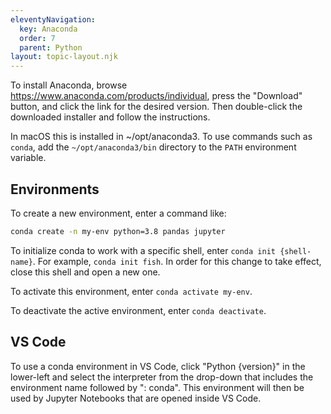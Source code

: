 ```yaml
---
eleventyNavigation:
  key: Anaconda
  order: 7
  parent: Python
layout: topic-layout.njk
---
```


To install Anaconda, browse <https://www.anaconda.com/products/individual>,
press the "Download" button, and click the link for the desired version.
Then double-click the downloaded installer and follow the instructions.

In macOS this is installed in ~/opt/anaconda3.
To use commands such as `conda`, add the `~/opt/anaconda3/bin` directory
to the `PATH` environment variable.

## Environments

To create a new environment, enter a command like:

```bash
conda create -n my-env python=3.8 pandas jupyter
```

To initialize conda to work with a specific shell,
enter `conda init {shell-name}`.
For example, `conda init fish`.
In order for this change to take effect,
close this shell and open a new one.

To activate this environment, enter `conda activate my-env`.

To deactivate the active environment, enter `conda deactivate`.

## VS Code

To use a conda environment in VS Code,
click "Python {version}" in the lower-left
and select the interpreter from the drop-down
that includes the environment name followed by ": conda".
This environment will then be used by Jupyter Notebooks
that are opened inside VS Code.

